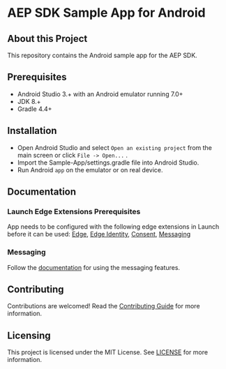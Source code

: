 # AEP SDK Sample App for Android

## About this Project

This repository contains the Android sample app for the AEP SDK. 

## Prerequisites

- Android Studio 3.+ with an Android emulator running 7.0+
- JDK 8.+
- Gradle 4.4+

## Installation

- Open Android Studio and select `Open an existing project`  from the main screen or click `File -> Open...` .
- Import the Sample-App/settings.gradle file into Android Studio.
- Run Android `app` on the emulator or on real device.

## Documentation
### Launch Edge Extensions Prerequisites
App needs to be configured with the following edge extensions in Launch before it can be used: 
[Edge](https://aep-sdks.gitbook.io/docs/foundation-extensions/experience-platform-extension), [Edge Identity](https://aep-sdks.gitbook.io/docs/foundation-extensions/identity-for-edge-network), [Consent](https://aep-sdks.gitbook.io/docs/foundation-extensions/consent-for-edge-network), [Messaging](https://aep-sdks.gitbook.io/docs/beta/adobe-journey-optimizer#configure-extension-in-launch)

### Messaging
Follow the [documentation](Documentation/README.md) for using the messaging features.

## Contributing

Contributions are welcomed! Read the [Contributing Guide](./.github/CONTRIBUTING.md) for more information.

## Licensing

This project is licensed under the MIT License. See [LICENSE](LICENSE) for more information.

